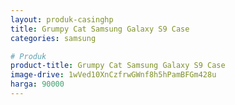 ```yaml
---
layout: produk-casinghp
title: Grumpy Cat Samsung Galaxy S9 Case
categories: samsung

# Produk
product-title: Grumpy Cat Samsung Galaxy S9 Case
image-drive: 1wVed10XnCzfrwGWnf8h5hPamBFGm428u
harga: 90000
---
```

